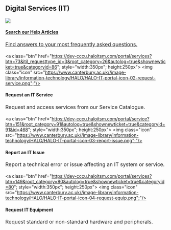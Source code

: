 <link rel="stylesheet" href="css/styles.css">

<h2>Digital Services (IT)</h2>
<div class="it-buttons">    
<a class="btn" href="https://dev-cccu.haloitsm.com/portal/kb"; style="width:350px"; height:250px";>
      <span><img class="icon" src="https://www.canterbury.ac.uk//image-library/information-technology/HALO/HALO-IT-portal-icon-01-search-help.png";"/></span>
<br>
<h4>Search our Help Articles</h4>
    <p class="text-wrap"; style="font-size:1rem; line-height:1.4285rem;">Find answers to your most frequently asked questions. </p>
    </a>

<a class="btn" href="https://dev-cccu.haloitsm.com/portal/services?btn=73&itil_requesttype_id=3&root_category=26&autolog=true&shownewticket=true&categoryid=86"; style="width:350px"; height:250px">
      <span><img class="icon" src="https://www.canterbury.ac.uk//image-library/information-technology/HALO/HALO-IT-portal-icon-02-request-service.png";"/></span>
<br>
<h4>Request an IT Service</h4>
    <p class="text-wrap"; style="font-size:1rem; line-height:1.4285rem;">Request and access services from our Service Catalogue. </p>
    </a>

<a class="btn" href="https://dev-cccu.haloitsm.com/portal/service?btn=151&root_category=91&autolog=true&shownewticket=true&categoryid=91&id=468"; style="width:350px"; height:250px">
      <span><img class="icon" src="https://www.canterbury.ac.uk//image-library/information-technology/HALO/HALO-IT-portal-icon-03-report-issue.png";"/></span>
<br>
<h4>Report an IT Issue</h4>
    <p class="text-wrap"; style="font-size:1rem; line-height:1.4285rem;">Report a technical error or issue affecting an IT system or service. </p>
    </a>

<a class="btn" href="https://dev-cccu.haloitsm.com/portal/services?btn=149&root_category=80&autolog=true&shownewticket=true&categoryid=80"; style="width:350px"; height:250px">
      <span><img class="icon" src="https://www.canterbury.ac.uk//image-library/information-technology/HALO/HALO-IT-portal-icon-04-request-equip.png";"/></span>
<br>
<h4>Request IT Equipment</h4>
    <p class="text-wrap"; style="font-size:1rem; line-height:1.4285rem;">Request standard or non-standard hardware and peripherals. </p>
    </a>
</div>
</link rel="stylesheet" href="css/style.css">
